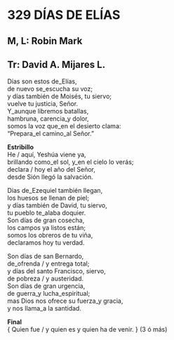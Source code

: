# 329 DÍAS DE ELÍAS

## M, L: Robin Mark
## Tr: David A. Mijares L.

Días son estos de_Elías,  
de nuevo se_escucha su voz;  
y días también de Moisés, tu siervo;  
vuelve tu justicia, Señor.  
Y_aunque libremos batallas,  
hambruna, carencia_y dolor,  
somos la voz que_en el desierto clama:  
“Prepara_el camino_al Señor.”  

**Estribillo**  
He / aquí, Yeshúa viene ya,  
brillando como_el sol, y_en el cielo lo verás;  
declara / hoy el año del Señor,  
desde Sión llegó la salvación.  

Días de_Ezequiel también llegan,  
los huesos se llenan de piel;  
y días también de David, tu siervo,  
tu pueblo te_alaba doquier.  
Son días de gran cosecha,  
los campos ya listos están;  
somos los obreros de tu viña,  
declaramos hoy tu verdad.  

Son días de san Bernardo,  
de_ofrenda / y entrega total;  
y días del santo Francisco, siervo,  
de pobreza / y austeridad.  
Son días de gran urgencia,  
de guerra_y lucha_espiritual;  
mas Dios nos ofrece su fuerza_y gracia,  
y nos llama_a la santidad.  

**Final**  
{ Quien fue / y quien es y quien ha de venir. } (3 ó más)  

